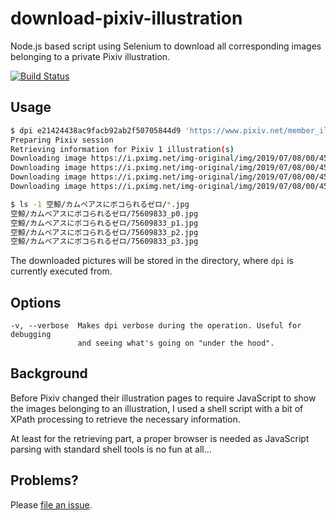 # download-pixiv-illustration

Node.js based script using Selenium to download all corresponding images
belonging to a private Pixiv illustration.

[![Build Status](https://travis-ci.com/NigridsVa/download-pixiv-illustration.svg?branch=master)](https://travis-ci.com/NigridsVa/download-pixiv-illustration)

## Usage

```bash
$ dpi e21424438ac9facb92ab2f50705844d9 'https://www.pixiv.net/member_illust.php?mode=medium&illust_id=75609833'
Preparing Pixiv session
Retrieving information for Pixiv 1 illustration(s)
Downloading image https://i.pximg.net/img-original/img/2019/07/08/00/45/05/75609833_p0.jpg
Downloading image https://i.pximg.net/img-original/img/2019/07/08/00/45/05/75609833_p1.jpg
Downloading image https://i.pximg.net/img-original/img/2019/07/08/00/45/05/75609833_p2.jpg
Downloading image https://i.pximg.net/img-original/img/2019/07/08/00/45/05/75609833_p3.jpg

$ ls -1 空鯨/カムベアスにボコられるゼロ/*.jpg
空鯨/カムベアスにボコられるゼロ/75609833_p0.jpg
空鯨/カムベアスにボコられるゼロ/75609833_p1.jpg
空鯨/カムベアスにボコられるゼロ/75609833_p2.jpg
空鯨/カムベアスにボコられるゼロ/75609833_p3.jpg
```

The downloaded pictures will be stored in the directory, where `dpi` is
currently executed from.

## Options

    -v, --verbose  Makes dpi verbose during the operation. Useful for debugging
                   and seeing what's going on "under the hood".

## Background

Before Pixiv changed their illustration pages to require JavaScript to show
the images belonging to an illustration, I used a shell script with a bit
of XPath processing to retrieve the necessary information.

At least for the retrieving part, a proper browser is needed as JavaScript
parsing with standard shell tools is no fun at all…

## Problems?

Please [file an issue].

[file an issue]: https://github.com/NigridsVa/download-pixiv-illustration/issues
